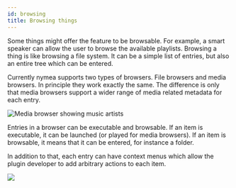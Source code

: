 ```yaml
---
id: browsing
title: Browsing things
---
```


Some things might offer the feature to be browsable. For example, a smart speaker can allow the user to browse the available playlists. Browsing a thing is like browsing a file system. It can be a simple list of entries, but also an entire tree which can be entered.

Currently nymea supports two types of browsers. File browsers and media browsers. In principle they work exactly the same. The difference is only that media browsers support a wider range of media related metadata for each entry.

![Media browser showing music artists](/img/browsing.png)

Entries in a browser can be executable and browsable. If an item is executable, it can be launched (or played for media browsers). If an item is browsable, it means that it can be entered, for instance a folder.

In addition to that, each entry can have context menus which allow the plugin developer to add arbitrary actions to each item.

![](/img/browsing2.png)
